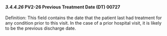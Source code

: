 #### *3.4.4.26* PV2-26 Previous Treatment Date (DT) 00727

Definition: This field contains the date that the patient last had treatment for any condition prior to this visit. In the case of a prior hospital visit, it is likely to be the previous discharge date.
